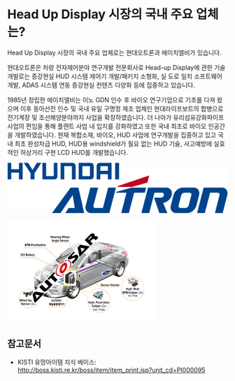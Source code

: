 # Head Up Display 시장의 국내 주요 업체는?

Head Up Display 시장의 국내 주요 업체로는 현대오트론과 에이치엘비가 있습니다.

현대오트론은 차량 전자제어분야 연구개발 전문회사로 Head-up Display에 관한 기술 개발로는 증강현실 HUD 시스템 제어기 개발/패키지 소형화, 실 도로 일치 소프트웨어 개발, ADAS 시스템 연동 증강현실 컨텐츠 다양화 등에 집중하고 있습니다.

1985년 창립한 에이치엘비는 이노 GDN 인수 후 바이오 연구기업으로 기초를 다져 왔으며 이후 동아산전 인수 및 국내 유일 구명정 제조 업체인 현대라이프보트의 합병으로 전기계장 및 조선해양분야까지 사업을 확장하였습니다.
더 나아가 유리섬유강화파이프 사업의 편입을 통해 플랜트 사업 내 입지를 강화하였고 또한 국내 최초로 바이오 인공간을 개발하였습니다.
현재 복합소재, 바이오, HUD 사업에 연구개발을 집중하고 있고 국내 최초 완성차급 HUD, HUD용 windshield가 필요 없는 HUD 기술, 사고예방에 실효적인 허상거리 구현 LCD HUD를 개발했습니다.


![](./images/HeadUpDisplay_Q13_1_2.PNG)

![](./images/HeadUpDisplay_Q13_1_2_.PNG)

## 참고문서
- KISTI 유망아이템 지식 베이스: http://boss.kisti.re.kr/boss/item/item_print.jsp?unit_cd=PI000095